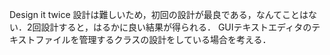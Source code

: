 Design it twice
設計は難しいため，初回の設計が最良である，なんてことはない．2回設計すると，はるかに良い結果が得られる．
GUIテキストエディタのテキストファイルを管理するクラスの設計をしている場合を考える．
